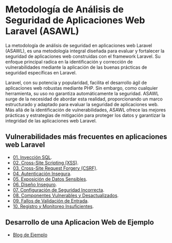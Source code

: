 # Metodología de Análisis de Seguridad de Aplicaciones Web Laravel (ASAWL)

La metodología de análisis de seguridad en aplicaciones web Laravel (ASAWL), es una metodología integral diseñada para evaluar y fortalecer la seguridad de aplicaciones web construidas con el framework Laravel. Su enfoque principal radica en la identificación y corrección de vulnerabilidades mediante la aplicación de las buenas prácticas de seguridad específicas en Laravel.

Laravel, con su potencia y popularidad, facilita el desarrollo ágil de aplicaciones web robustas mediante PHP. Sin embargo, como cualquier herramienta, su uso no garantiza automáticamente la seguridad. ASAWL surge de la necesidad de abordar esta realidad, proporcionando un marco estructurado y adaptado para evaluar la seguridad de aplicaciones web. Más allá de la identificación de vulnerabilidades, ASAWL ofrece las mejores prácticas y estrategias de mitigación para proteger los datos y garantizar la integridad de las aplicaciones web Laravel.

## Vulnerabilidades más frecuentes en aplicaciones web Laravel

- [01. Inyección SQL](https://github.com/Laravel-ASAWL/inyeccion-sql).
- [02. Cross-Site Scripting (XSS)](https://github.com/Laravel-ASAWL/cross-site-scripting-xss).
- [03. Cross-Site Request Forgery (CSRF)](https://github.com/Laravel-ASAWL/cross-site-request-forgery-csrf).
- [04. Autenticación Insegura](https://github.com/Laravel-ASAWL/autenticacion-insegura).
- [05. Exposición de Datos Sensibles](https://github.com/Laravel-ASAWL/exposicion-datos-sensibles).
- [06. Diseño Inseguro](https://github.com/Laravel-ASAWL/diseno-inseguro).
- [07. Configuración de Seguridad Incorrecta](https://github.com/Laravel-ASAWL/configuracion-seguridad-incorrecta).
- [08. Componentes Vulnerables y Desactualizados](https://github.com/Laravel-ASAWL/componentes-vulnerables-desactualizados).
- [09. Fallos de Validación de Entrada](https://github.com/Laravel-ASAWL/fallos-validacion-entrada).
- [10. Registro y Monitoreo Insuficientes](https://github.com/Laravel-ASAWL/registro-monitoreo-insuficiente).

## Desarrollo de una Aplicacion Web de Ejemplo

- [Blog de Ejemplo](https://github.com/Laravel-ASAWL/app-ejemplo)
